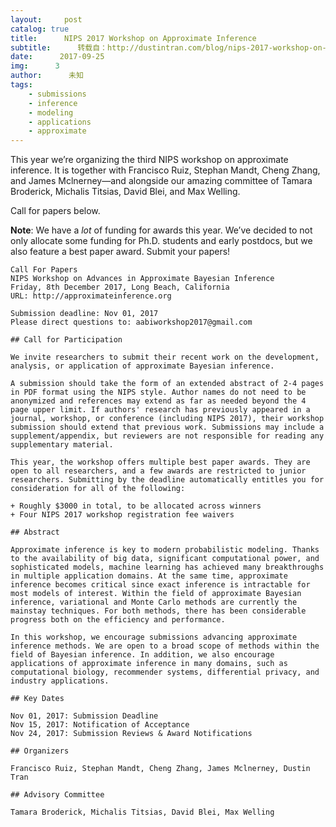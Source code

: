 ```yaml
---
layout:     post
catalog: true
title:      NIPS 2017 Workshop on Approximate Inference
subtitle:      转载自：http://dustintran.com/blog/nips-2017-workshop-on-approximate-inference
date:      2017-09-25
img:      3
author:      未知
tags:
    - submissions
    - inference
    - modeling
    - applications
    - approximate
---
```


This year we’re organizing the third NIPS workshop on approximate inference. It is together with Francisco Ruiz, Stephan Mandt, Cheng Zhang, and James Mclnerney—and alongside our amazing committee of Tamara Broderick, Michalis Titsias, David Blei, and Max Welling.

Call for papers below.

**Note**: We have a *lot* of funding for awards this year. We’ve
decided to not only allocate some funding for Ph.D. students and early
postdocs, but we also feature a best paper award. Submit your papers!

```
Call For Papers
NIPS Workshop on Advances in Approximate Bayesian Inference
Friday, 8th December 2017, Long Beach, California
URL: http://approximateinference.org

Submission deadline: Nov 01, 2017
Please direct questions to: aabiworkshop2017@gmail.com

## Call for Participation

We invite researchers to submit their recent work on the development, analysis, or application of approximate Bayesian inference.

A submission should take the form of an extended abstract of 2-4 pages in PDF format using the NIPS style. Author names do not need to be anonymized and references may extend as far as needed beyond the 4 page upper limit. If authors' research has previously appeared in a journal, workshop, or conference (including NIPS 2017), their workshop submission should extend that previous work. Submissions may include a supplement/appendix, but reviewers are not responsible for reading any supplementary material.

This year, the workshop offers multiple best paper awards. They are open to all researchers, and a few awards are restricted to junior researchers. Submitting by the deadline automatically entitles you for consideration for all of the following:

+ Roughly $3000 in total, to be allocated across winners
+ Four NIPS 2017 workshop registration fee waivers

## Abstract

Approximate inference is key to modern probabilistic modeling. Thanks to the availability of big data, significant computational power, and sophisticated models, machine learning has achieved many breakthroughs in multiple application domains. At the same time, approximate inference becomes critical since exact inference is intractable for most models of interest. Within the field of approximate Bayesian inference, variational and Monte Carlo methods are currently the mainstay techniques. For both methods, there has been considerable progress both on the efficiency and performance.

In this workshop, we encourage submissions advancing approximate inference methods. We are open to a broad scope of methods within the field of Bayesian inference. In addition, we also encourage applications of approximate inference in many domains, such as computational biology, recommender systems, differential privacy, and industry applications.

## Key Dates

Nov 01, 2017: Submission Deadline
Nov 15, 2017: Notification of Acceptance
Nov 24, 2017: Submission Reviews & Award Notifications

## Organizers

Francisco Ruiz, Stephan Mandt, Cheng Zhang, James Mclnerney, Dustin Tran

## Advisory Committee

Tamara Broderick, Michalis Titsias, David Blei, Max Welling

```
